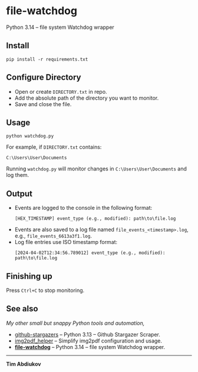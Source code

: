 # file-watchdog
Python 3.14 – file system Watchdog wrapper

## Install

```
pip install -r requirements.txt
```

## Configure Directory

* Open or create `DIRECTORY.txt` in repo.
* Add the absolute path of the directory you want to monitor.
* Save and close the file.

## Usage

```
python watchdog.py
```

For example, if `DIRECTORY.txt` contains:

```
C:\Users\User\Documents
```

Running `watchdog.py` will monitor changes in `C:\Users\User\Documents` and log them.

## Output

* Events are logged to the console in the following format:
	```
	[HEX_TIMESTAMP] event_type (e.g., modified): path\to\file.log
	```
* Events are also saved to a log file named `file_events_<timestamp>.log`, e.g., `file_events_6613a3f1.log`.
* Log file entries use ISO timestamp format:
	```
	[2024-04-02T12:34:56.789012] event_type (e.g., modified): path\to\file.log
	```

## Finishing up

Press `Ctrl+C` to stop monitoring.

## See also
*My other small but snappy Python tools and automation,*

* [github-stargazers](https://github.com/TAbdiukov/github-stargazers) – Python 3.13 – Github Stargazer Scraper.
* [img2pdf_helper](https://github.com/TAbdiukov/img2pdf_helper) – Simplify img2pdf configuration and usage.
* **<ins>file-watchdog</ins>** – Python 3.14 – file system Watchdog wrapper.

----------------------------------
**Tim Abdiukov**
